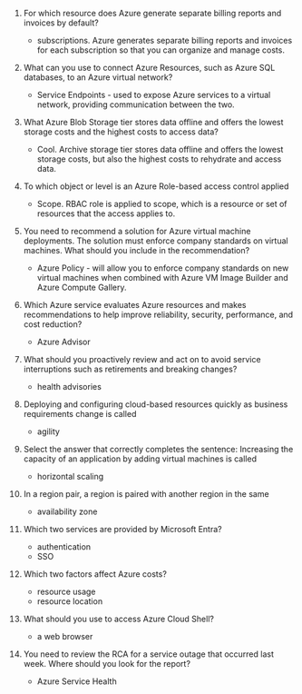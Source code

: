 1. For which resource does Azure generate separate billing reports and invoices by default?
    - subscriptions. Azure generates separate billing reports and invoices for each subscription so that you can organize and manage costs. 

2. What can you use to connect Azure Resources, such as Azure SQL databases, to an Azure virtual network?
    - Service Endpoints - used to expose Azure services to a virtual network, providing communication between the two.

3. What Azure Blob Storage tier stores data offline and offers the lowest storage costs and the highest costs to access data?
    - Cool. Archive storage tier stores data offline and offers the lowest storage costs, but also the highest costs to rehydrate and access data.

4. To which object or level is an Azure Role-based access control applied
    - Scope. RBAC role is applied to scope, which is a resource or set of resources that the access applies to. 

5. You need to recommend a solution for Azure virtual machine deployments. The solution must enforce company standards on virtual machines. What should you include in the recommendation?
    - Azure Policy - will allow you to enforce company standards on new virtual machines when combined with Azure VM Image Builder and Azure Compute Gallery.

6. Which Azure service evaluates Azure resources and makes recommendations to help improve reliability, security, performance, and cost reduction?
    - Azure Advisor

7. What should you proactively review and act on to avoid service interruptions such as retirements and breaking changes?
    - health advisories

8. Deploying and configuring cloud-based resources quickly as business requirements change is called
    - agility

9. Select the answer that correctly completes the sentence: Increasing the capacity of an application by adding virtual machines is called
    - horizontal scaling

10. In a region pair, a region is paired with another region in the same
    - availability zone

11. Which two services are provided by Microsoft Entra?
    - authentication
    - SSO

12. Which two factors affect Azure costs?
    - resource usage
    - resource location

13. What should you use to access Azure Cloud Shell?
    - a web browser

14. You need to review the RCA for a service outage that occurred last week. Where should you look for the report?
    - Azure Service Health

